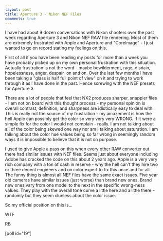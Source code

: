 ```yaml
---
layout: post
title: Aperture 3 - Nikon NEF Files
comments: true
---
```

I have had about 9 dozen conversations with Nikon shooters over the past week regarding Aperture 3 and Nikon NEF RAW file rendering. Most of them are extremely frustrated with Apple and Aperture and "CoreImage" - I just wanted to go on record stating my feelings on this.

First of all if you have been reading my posts for more than a week you have probably picked up on my own personal frustration with this situation. Actually frustration is not the word - maybe bewilderment, rage, disdain, hopelessness, anger, despair  on and on. Over the last few months I have been taking a "glass is half full point of view" on it and trying to work through it as I have done in the past. Hence screwing with the NEF presets for Aperture 3.

There are a lot of people that feel that NX2 produces sharper, snappier files - I am not on board with this thought process - my personal opinion is overall contrast, definition, and sharpness are idiotically easy to deal with. This is really not the source of my frustration - my amazement is how the hell Apple can possibly get the color so very very very WRONG. If it were a simple fix for the color I would not complain - really. I am not talking about all of the color being skewed one way nor am I talking about saturation. I am talking about the color hue values being so far wrong in seemingly random ways it is impossible to believe that it is not on purpose.

I used to give Apple a pass on this when every other RAW converter out there had similar issues with NEF files. Seems just about everyone including Adobe has cracked the code on this about 2 years ago. Apple is a very very rich company with a ton of cash in reserve - why the hell can't they hire two or three decent engineers and on color expert to fix this once and for all. The funny thing is almost all NEF files have the same exact issues. Five year old cameras have similar issues (just worse) than brand new ones. Brand new ones vary from one model to the next in the specific wrong-ness values. They play with the overall tone curve a little here and a little there - randomly but they seem clueless about the color issue.

So my official position on this is...

WTF

RB

[poll id="19"] 